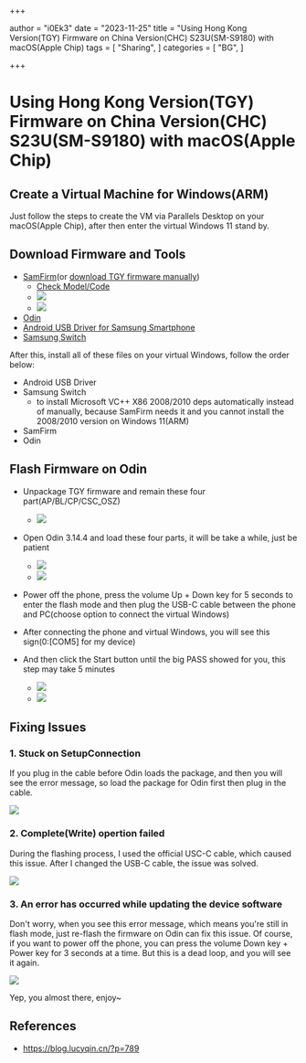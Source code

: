 +++

author = "i0Ek3"
date = "2023-11-25"
title = "Using Hong Kong Version(TGY) Firmware on China Version(CHC) S23U(SM-S9180) with macOS(Apple Chip) 
tags = [
    "Sharing",
]
categories = [
    "BG",
]

+++

# Using Hong Kong Version(TGY) Firmware on China Version(CHC) S23U(SM-S9180) with macOS(Apple Chip)

## Create a Virtual Machine for Windows(ARM)

Just follow the steps to create the VM via Parallels Desktop on your macOS(Apple Chip), after then enter the virtual Windows 11 stand by.

## Download Firmware and Tools

- [SamFirm](https://samfirmtool.com)(or [download TGY firmware manually](https://samfw.com/firmware/SM-S9180))
  - [Check Model/Code](https://www.sxrom.com)
  - ![](![s9180-choose-version](https://cdn.statically.io/gh/i0Ek3/apichost@main/20231125/s9180-choose-version.6ua0eculvjpc.jpg))
  - ![](![s9180-download-TGY-firmware](https://cdn.statically.io/gh/i0Ek3/apichost@main/20231125/s9180-download-TGY-firmware.8sz078ad1fc.jpg))
- [Odin](https://odindownloader.com)
- [Android USB Driver for Samsung Smartphone](https://developer.samsung.com/android-usb-driver)
- [Samsung Switch](https://www.samsung.com/global/download/)

After this, install all of these files on your virtual Windows, follow the order below:

- Android USB Driver
- Samsung Switch
  - to install Microsoft VC++ X86 2008/2010 deps automatically instead of manually, because SamFirm needs it and you cannot install the 2008/2010 version on Windows 11(ARM)
- SamFirm
- Odin

## Flash Firmware on Odin

- Unpackage TGY firmware and remain these four part(AP/BL/CP/CSC_OSZ)
  - ![](![s9180-remain-four-part](https://cdn.statically.io/gh/i0Ek3/apichost@main/20231125/s9180-remain-four-part.73cf3cm28neo.jpg))
- Open Odin 3.14.4 and load these four parts, it will be take a while, just be patient
  - ![](![s9180-AP-loading](https://cdn.statically.io/gh/i0Ek3/apichost@main/20231125/s9180-AP-loading.780sjc5xbnuo.jpg))
  - ![](![s9180-loading-packages](https://cdn.statically.io/gh/i0Ek3/apichost@main/20231125/s9180-loading-packages.5dsom5r4nw5c.jpg))

- Power off the phone, press the volume Up + Down key for 5 seconds to enter the flash mode and then plug the USB-C cable between the phone and PC(choose option to connect the virtual Windows)

- After connecting the phone and virtual Windows, you will see this sign(0:[COM5] for my device)
- And then click the Start button until the big PASS showed for you, this step may take 5 minutes
  - ![](![s9180-start-to-flashing](https://cdn.statically.io/gh/i0Ek3/apichost@main/20231125/s9180-start-to-flashing.3jqkx5h29q2o.jpg))
  - ![](![s9180-flash-success](https://cdn.statically.io/gh/i0Ek3/apichost@main/20231125/s9180-flash-success.6w27jni0gqkg.jpg))

## Fixing Issues

### 1. Stuck on SetupConnection

If you plug in the cable before Odin loads the package, and then you will see the error message, so load the package for Odin first then plug in the cable.

![](![s9180-issue-stuck-on-setup-connection](https://cdn.statically.io/gh/i0Ek3/apichost@main/20231125/s9180-issue-stuck-on-setup-connection.fyjy9bn6em0.jpg))

### 2. Complete(Write) opertion failed

During the flashing process, I used the official USC-C cable, which caused this issue. After I changed the USB-C cable, the issue was solved.

![](![s9180-complete(wirte)-operation-failed-issue](https://cdn.statically.io/gh/i0Ek3/apichost@main/20231125/s9180-complete(wirte)-operation-failed-issue.33kr9i80uwzk.jpg))

### 3. An error has occurred while updating the device software

Don't worry, when you see this error message, which means you're still in flash mode, just re-flash the firmware on Odin can fix this issue. Of course, if you want to power off the phone, you can press the volume Down key + Power key for 3 seconds at a time. But this is a dead loop, and you will see it again.

![](![s9180-error-occurred](https://cdn.statically.io/gh/i0Ek3/apichost@main/20231125/s9180-error-occurred.1pe515uq2mww.jpg))

Yep, you almost there, enjoy~

## References

- https://blog.lucyqin.cn/?p=789
